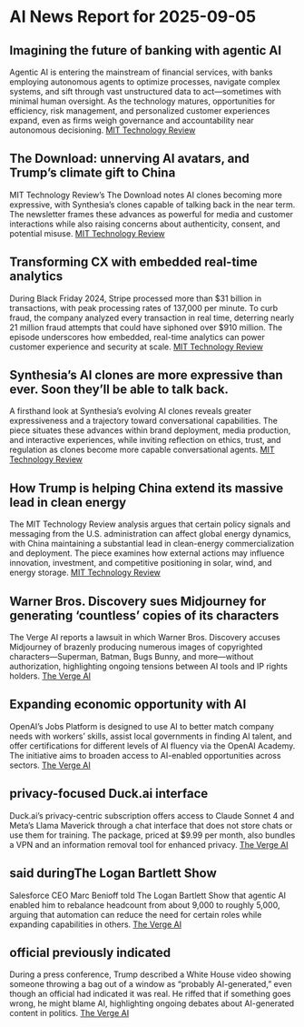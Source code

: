 # AI News Report for 2025-09-05

## Imagining the future of banking with agentic AI
Agentic AI is entering the mainstream of financial services, with banks employing autonomous agents to optimize processes, navigate complex systems, and sift through vast unstructured data to act—sometimes with minimal human oversight. As the technology matures, opportunities for efficiency, risk management, and personalized customer experiences expand, even as firms weigh governance and accountability near autonomous decisioning. [MIT Technology Review](https://www.technologyreview.com/2025/09/04/1123023/imagining-the-future-of-banking-with-agentic-ai/)

## The Download: unnerving AI avatars, and Trump’s climate gift to China
MIT Technology Review’s The Download notes AI clones becoming more expressive, with Synthesia’s clones capable of talking back in the near term. The newsletter frames these advances as powerful for media and customer interactions while also raising concerns about authenticity, consent, and potential misuse. [MIT Technology Review](https://www.technologyreview.com/2025/09/04/1123066/the-download-unnerving-ai-avatars-and-trump’s-climate-gift-to-china/)

## Transforming CX with embedded real-time analytics
During Black Friday 2024, Stripe processed more than $31 billion in transactions, with peak processing rates of 137,000 per minute. To curb fraud, the company analyzed every transaction in real time, deterring nearly 21 million fraud attempts that could have siphoned over $910 million. The episode underscores how embedded, real-time analytics can power customer experience and security at scale. [MIT Technology Review](https://www.technologyreview.com/2025/09/04/1122669/transforming-cx-with-embedded-real-time-analytics/)

## Synthesia’s AI clones are more expressive than ever. Soon they’ll be able to talk back.
A firsthand look at Synthesia’s evolving AI clones reveals greater expressiveness and a trajectory toward conversational capabilities. The piece situates these advances within brand deployment, media production, and interactive experiences, while inviting reflection on ethics, trust, and regulation as clones become more capable conversational agents. [MIT Technology Review](https://www.technologyreview.com/2025/09/04/1123054/synthesias-ai-clones-are-more-expressive-than-ever-soon-theyll-be-able-to-talk-back/)

## How Trump is helping China extend its massive lead in clean energy
The MIT Technology Review analysis argues that certain policy signals and messaging from the U.S. administration can affect global energy dynamics, with China maintaining a substantial lead in clean-energy commercialization and deployment. The piece examines how external actions may influence innovation, investment, and competitive positioning in solar, wind, and energy storage. [MIT Technology Review](https://www.technologyreview.com/2025/09/04/1123014/how-trump-is-helping-china-extend-its-massive-lead-in-clean-energy/)

## Warner Bros. Discovery sues Midjourney for generating ‘countless’ copies of its characters
The Verge AI reports a lawsuit in which Warner Bros. Discovery accuses Midjourney of brazenly producing numerous images of copyrighted characters—Superman, Batman, Bugs Bunny, and more—without authorization, highlighting ongoing tensions between AI tools and IP rights holders. [The Verge AI](https://www.theverge.com/news/772101/midjourney-ai-generator-warner-bros-lawsuit)

## Expanding economic opportunity with AI
OpenAI’s Jobs Platform is designed to use AI to better match company needs with workers’ skills, assist local governments in finding AI talent, and offer certifications for different levels of AI fluency via the OpenAI Academy. The initiative aims to broaden access to AI-enabled opportunities across sectors. [The Verge AI](https://openai.com/index/expanding-economic-opportunity-with-ai/)

## privacy-focused Duck.ai interface
Duck.ai’s privacy-centric subscription offers access to Claude Sonnet 4 and Meta’s Llama Maverick through a chat interface that does not store chats or use them for training. The package, priced at $9.99 per month, also bundles a VPN and an information removal tool for enhanced privacy. [The Verge AI](https://www.theverge.com/2024/6/6/24172719/duckduckgo-private-ai-chats-anonymous-gpt-3-5)

## said duringThe Logan Bartlett Show
Salesforce CEO Marc Benioff told The Logan Bartlett Show that agentic AI enabled him to rebalance headcount from about 9,000 to roughly 5,000, arguing that automation can reduce the need for certain roles while expanding capabilities in others. [The Verge AI](https://youtu.be/0RkNkGihrvc?si=NmBDnOgp9jbTX08s&t=108)

## official previously indicated
During a press conference, Trump described a White House video showing someone throwing a bag out of a window as “probably AI-generated,” even though an official had indicated it was real. He riffed that if something goes wrong, he might blame AI, highlighting ongoing debates about AI-generated content in politics. [The Verge AI](https://time.com/7313902/white-house-video-window/)